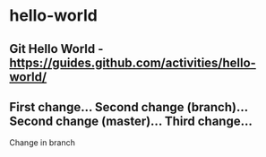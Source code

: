 # hello-world
Git Hello World - https://guides.github.com/activities/hello-world/
--
First change...
Second change (branch)...
Second change (master)...
Third change...
---------------
Change in branch
